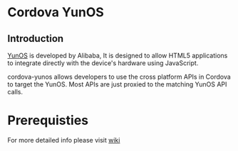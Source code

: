 <!--
#
# Licensed to the Apache Software Foundation (ASF) under one
# or more contributor license agreements.  See the NOTICE file
# distributed with this work for additional information
# regarding copyright ownership.  The ASF licenses this file
# to you under the Apache License, Version 2.0 (the
# "License"); you may not use this file except in compliance
# with the License.  You may obtain a copy of the License at
#
# http://www.apache.org/licenses/LICENSE-2.0
#
# Unless required by applicable law or agreed to in writing,
# software distributed under the License is distributed on an
# "AS IS" BASIS, WITHOUT WARRANTIES OR CONDITIONS OF ANY
#  KIND, either express or implied.  See the License for the
# specific language governing permissions and limitations
# under the License.
#
-->

Cordova YunOS
==============================

Introduction
------------

[YunOS](https://www.yunos.com) is developed by Alibaba, It is designed to allow HTML5 applications to integrate directly with the device's hardware using JavaScript.


cordova-yunos allows developers to use the cross platform APIs in Cordova to target the YunOS. Most APIs are just proxied to the matching YunOS API calls.

Prerequisties
==============

For more detailed info please visit [wiki](http://docs.alibaba-inc.com/display/yunostianmu/Cordova+YunOS+support)
